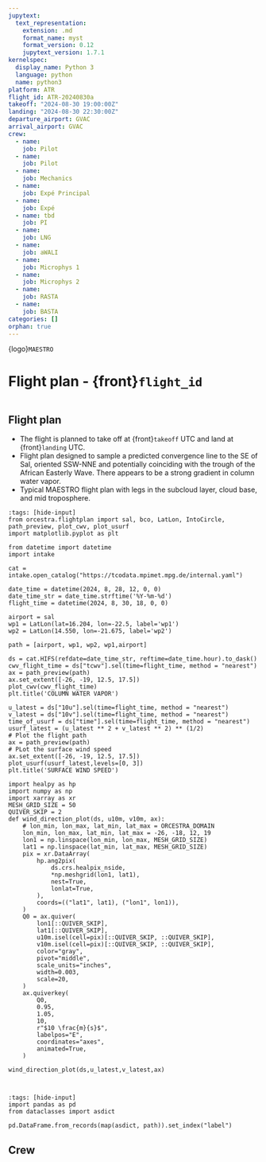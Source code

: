 ```yaml
---
jupytext:
  text_representation:
    extension: .md
    format_name: myst
    format_version: 0.12
    jupytext_version: 1.7.1
kernelspec:
  display_name: Python 3
  language: python
  name: python3
platform: ATR
flight_id: ATR-20240830a
takeoff: "2024-08-30 19:00:00Z"
landing: "2024-08-30 22:30:00Z"
departure_airport: GVAC
arrival_airport: GVAC
crew:
  - name: 
    job: Pilot
  - name: 
    job: Pilot
  - name: 
    job: Mechanics
  - name: 
    job: Expé Principal
  - name: 
    job: Expé 
  - name: tbd
    job: PI
  - name: 
    job: LNG
  - name: 
    job: aWALI
  - name: 
    job: Microphys 1
  - name: 
    job: Microphys 2
  - name: 
    job: RASTA
  - name: 
    job: BASTA
categories: []
orphan: true
---
```


{logo}`MAESTRO`

# Flight plan - {front}`flight_id`

```{badges}
```

## Flight plan
* The flight is planned to take off at {front}`takeoff` UTC and land at {front}`landing` UTC.
* Flight plan designed to sample a predicted convergence line to the SE of Sal, oriented SSW-NNE and potentially coinciding with the trough of the African Easterly Wave. There appears to be a strong gradient in column water vapor.
* Typical MAESTRO flight plan with legs in the subcloud layer, cloud base, and mid troposphere.

```{code-cell} python3
:tags: [hide-input]
from orcestra.flightplan import sal, bco, LatLon, IntoCircle, path_preview, plot_cwv, plot_usurf
import matplotlib.pyplot as plt

from datetime import datetime
import intake

cat = intake.open_catalog("https://tcodata.mpimet.mpg.de/internal.yaml")

date_time = datetime(2024, 8, 28, 12, 0, 0)
date_time_str = date_time.strftime('%Y-%m-%d')
flight_time = datetime(2024, 8, 30, 18, 0, 0)

airport = sal
wp1 = LatLon(lat=16.204, lon=-22.5, label='wp1')
wp2 = LatLon(14.550, lon=-21.675, label='wp2')

path = [airport, wp1, wp2, wp1,airport]

ds = cat.HIFS(refdate=date_time_str, reftime=date_time.hour).to_dask()
cwv_flight_time = ds["tcwv"].sel(time=flight_time, method = "nearest")
ax = path_preview(path)
ax.set_extent([-26, -19, 12.5, 17.5])
plot_cwv(cwv_flight_time)
plt.title('COLUMN WATER VAPOR')

u_latest = ds["10u"].sel(time=flight_time, method = "nearest")
v_latest = ds["10v"].sel(time=flight_time, method = "nearest")
time_of_usurf = ds["time"].sel(time=flight_time, method = "nearest")
usurf_latest = (u_latest ** 2 + v_latest ** 2) ** (1/2)
# Plot the flight path
ax = path_preview(path)
# PLot the surface wind speed
ax.set_extent([-26, -19, 12.5, 17.5])
plot_usurf(usurf_latest,levels=[0, 3])
plt.title('SURFACE WIND SPEED')

import healpy as hp
import numpy as np
import xarray as xr
MESH_GRID_SIZE = 50
QUIVER_SKIP = 2
def wind_direction_plot(ds, u10m, v10m, ax):
    # lon_min, lon_max, lat_min, lat_max = ORCESTRA_DOMAIN
    lon_min, lon_max, lat_min, lat_max = -26, -18, 12, 19
    lon1 = np.linspace(lon_min, lon_max, MESH_GRID_SIZE)
    lat1 = np.linspace(lat_min, lat_max, MESH_GRID_SIZE)
    pix = xr.DataArray(
        hp.ang2pix(
            ds.crs.healpix_nside,
            *np.meshgrid(lon1, lat1),
            nest=True,
            lonlat=True,
        ),
        coords=(("lat1", lat1), ("lon1", lon1)),
    )
    Q0 = ax.quiver(
        lon1[::QUIVER_SKIP],
        lat1[::QUIVER_SKIP],
        u10m.isel(cell=pix)[::QUIVER_SKIP, ::QUIVER_SKIP],
        v10m.isel(cell=pix)[::QUIVER_SKIP, ::QUIVER_SKIP],
        color="gray",
        pivot="middle",
        scale_units="inches",
        width=0.003,
        scale=20,
    )
    ax.quiverkey(
        Q0,
        0.95,
        1.05,
        10,
        r"$10 \frac{m}{s}$",
        labelpos="E",
        coordinates="axes",
        animated=True,
    )

wind_direction_plot(ds,u_latest,v_latest,ax)



```
<!-- ![Flight Levels](./LEVELS-ATR-20240826a.jpg) -->

<!-- <!-- * SAFIRE Flight Plan submitted to Air Traffic Control (ATC) -->

<!-- ![Page 1](./SAFIRE-ATR-20240829a.jpg) -->

```{code-cell} python3
:tags: [hide-input]
import pandas as pd
from dataclasses import asdict

pd.DataFrame.from_records(map(asdict, path)).set_index("label")
```

## Crew

```{crew}
```